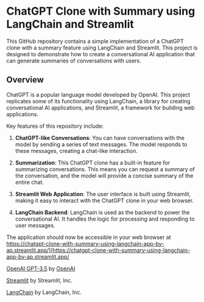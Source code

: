# ChatGPT Clone with Summary using LangChain and Streamlit

This GitHub repository contains a simple implementation of a ChatGPT clone with a summary feature using LangChain and Streamlit. This project is designed to demonstrate how to create a conversational AI application that can generate summaries of conversations with users. 

## Overview

ChatGPT is a popular language model developed by OpenAI. This project replicates some of its functionality using LangChain, a library for creating conversational AI applications, and Streamlit, a framework for building web applications.

Key features of this repository include:

1. **ChatGPT-like Conversations**: You can have conversations with the model by sending a series of text messages. The model responds to these messages, creating a chat-like interaction.

2. **Summarization**: This ChatGPT clone has a built-in feature for summarizing conversations. This means you can request a summary of the conversation, and the model will provide a concise summary of the entire chat.

3. **Streamlit Web Application**: The user interface is built using Streamlit, making it easy to interact with the ChatGPT clone in your web browser.

4. **LangChain Backend**: LangChain is used as the backend to power the conversational AI. It handles the logic for processing and responding to user messages.


The application should now be accessible in your web browser at https://chatgpt-clone-with-summary-using-langchain-app-by-ap.streamlit.app/](https://chatgpt-clone-with-summary-using-langchain-app-by-ap.streamlit.app/


[OpenAI GPT-3.5](https://platform.openai.com/docs/guides/chat) by [OpenAI](https://www.openai.com/)

[Streamlit](https://streamlit.io/) by Streamlit, Inc.

[LangChain](https://langchain.com/) by LangChain, Inc.
